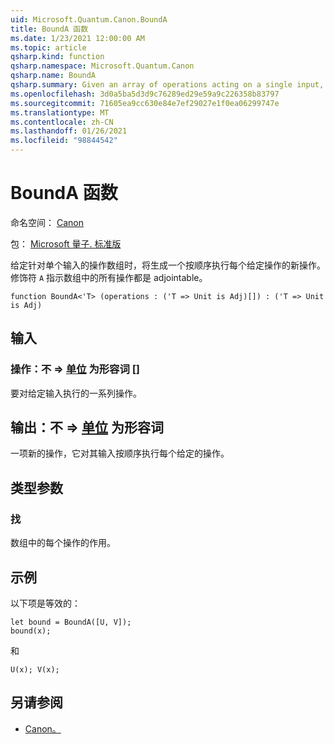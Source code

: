 ```yaml
---
uid: Microsoft.Quantum.Canon.BoundA
title: BoundA 函数
ms.date: 1/23/2021 12:00:00 AM
ms.topic: article
qsharp.kind: function
qsharp.namespace: Microsoft.Quantum.Canon
qsharp.name: BoundA
qsharp.summary: Given an array of operations acting on a single input, produces a new operation that performs each given operation in sequence. The modifier `A` indicates that all operations in the array are adjointable.
ms.openlocfilehash: 3d0a5ba5d3d9c76289ed29e59a9c226358b83797
ms.sourcegitcommit: 71605ea9cc630e84e7ef29027e1f0ea06299747e
ms.translationtype: MT
ms.contentlocale: zh-CN
ms.lasthandoff: 01/26/2021
ms.locfileid: "98844542"
---
```

# <a name="bounda-function"></a>BoundA 函数

命名空间： [Canon](xref:Microsoft.Quantum.Canon)

包： [Microsoft 量子. 标准版](https://nuget.org/packages/Microsoft.Quantum.Standard)


给定针对单个输入的操作数组时，将生成一个按顺序执行每个给定操作的新操作。
修饰符 `A` 指示数组中的所有操作都是 adjointable。

```qsharp
function BoundA<'T> (operations : ('T => Unit is Adj)[]) : ('T => Unit is Adj)
```


## <a name="input"></a>输入

### <a name="operations--t--unit--is-adj"></a>操作：不 => [单位](xref:microsoft.quantum.lang-ref.unit)  为形容词 []

要对给定输入执行的一系列操作。



## <a name="output--t--unit--is-adj"></a>输出：不 => [单位](xref:microsoft.quantum.lang-ref.unit)  为形容词

一项新的操作，它对其输入按顺序执行每个给定的操作。

## <a name="type-parameters"></a>类型参数

### <a name="t"></a>找

数组中的每个操作的作用。

## <a name="example"></a>示例

以下项是等效的：

```qsharp
let bound = BoundA([U, V]);
bound(x);
```

和

```qsharp
U(x); V(x);
```

## <a name="see-also"></a>另请参阅

- [Canon。](xref:Microsoft.Quantum.Canon.Bound)